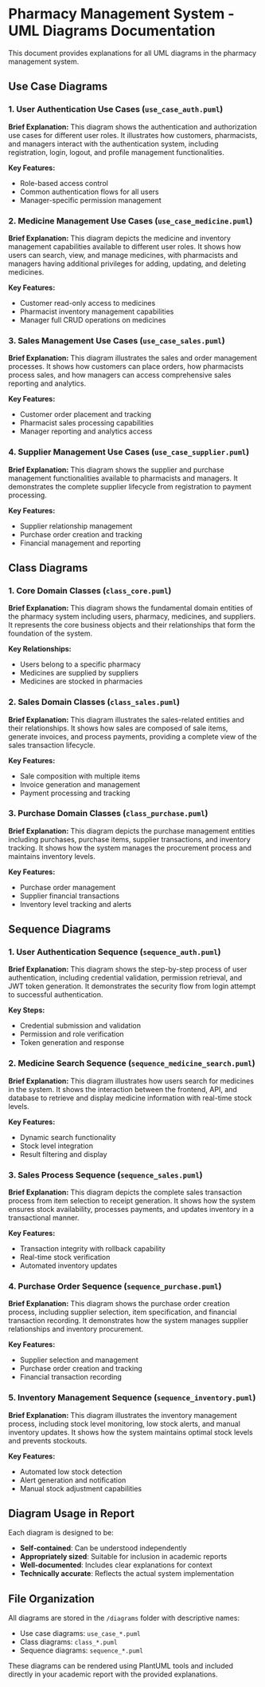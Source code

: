# Pharmacy Management System - UML Diagrams Documentation

This document provides explanations for all UML diagrams in the pharmacy management system.

## Use Case Diagrams

### 1. User Authentication Use Cases (`use_case_auth.puml`)
**Brief Explanation:** This diagram shows the authentication and authorization use cases for different user roles. It illustrates how customers, pharmacists, and managers interact with the authentication system, including registration, login, logout, and profile management functionalities.

**Key Features:**
- Role-based access control
- Common authentication flows for all users
- Manager-specific permission management

### 2. Medicine Management Use Cases (`use_case_medicine.puml`)
**Brief Explanation:** This diagram depicts the medicine and inventory management capabilities available to different user roles. It shows how users can search, view, and manage medicines, with pharmacists and managers having additional privileges for adding, updating, and deleting medicines.

**Key Features:**
- Customer read-only access to medicines
- Pharmacist inventory management capabilities
- Manager full CRUD operations on medicines

### 3. Sales Management Use Cases (`use_case_sales.puml`)
**Brief Explanation:** This diagram illustrates the sales and order management processes. It shows how customers can place orders, how pharmacists process sales, and how managers can access comprehensive sales reporting and analytics.

**Key Features:**
- Customer order placement and tracking
- Pharmacist sales processing capabilities
- Manager reporting and analytics access

### 4. Supplier Management Use Cases (`use_case_supplier.puml`)
**Brief Explanation:** This diagram shows the supplier and purchase management functionalities available to pharmacists and managers. It demonstrates the complete supplier lifecycle from registration to payment processing.

**Key Features:**
- Supplier relationship management
- Purchase order creation and tracking
- Financial management and reporting

## Class Diagrams

### 1. Core Domain Classes (`class_core.puml`)
**Brief Explanation:** This diagram shows the fundamental domain entities of the pharmacy system including users, pharmacy, medicines, and suppliers. It represents the core business objects and their relationships that form the foundation of the system.

**Key Relationships:**
- Users belong to a specific pharmacy
- Medicines are supplied by suppliers
- Medicines are stocked in pharmacies

### 2. Sales Domain Classes (`class_sales.puml`)
**Brief Explanation:** This diagram illustrates the sales-related entities and their relationships. It shows how sales are composed of sale items, generate invoices, and process payments, providing a complete view of the sales transaction lifecycle.

**Key Features:**
- Sale composition with multiple items
- Invoice generation and management
- Payment processing and tracking

### 3. Purchase Domain Classes (`class_purchase.puml`)
**Brief Explanation:** This diagram depicts the purchase management entities including purchases, purchase items, supplier transactions, and inventory tracking. It shows how the system manages the procurement process and maintains inventory levels.

**Key Features:**
- Purchase order management
- Supplier financial transactions
- Inventory level tracking and alerts

## Sequence Diagrams

### 1. User Authentication Sequence (`sequence_auth.puml`)
**Brief Explanation:** This diagram shows the step-by-step process of user authentication, including credential validation, permission retrieval, and JWT token generation. It demonstrates the security flow from login attempt to successful authentication.

**Key Steps:**
- Credential submission and validation
- Permission and role verification
- Token generation and response

### 2. Medicine Search Sequence (`sequence_medicine_search.puml`)
**Brief Explanation:** This diagram illustrates how users search for medicines in the system. It shows the interaction between the frontend, API, and database to retrieve and display medicine information with real-time stock levels.

**Key Features:**
- Dynamic search functionality
- Stock level integration
- Result filtering and display

### 3. Sales Process Sequence (`sequence_sales.puml`)
**Brief Explanation:** This diagram depicts the complete sales transaction process from item selection to receipt generation. It shows how the system ensures stock availability, processes payments, and updates inventory in a transactional manner.

**Key Features:**
- Transaction integrity with rollback capability
- Real-time stock verification
- Automated inventory updates

### 4. Purchase Order Sequence (`sequence_purchase.puml`)
**Brief Explanation:** This diagram shows the purchase order creation process, including supplier selection, item specification, and financial transaction recording. It demonstrates how the system manages supplier relationships and inventory procurement.

**Key Features:**
- Supplier selection and management
- Purchase order creation and tracking
- Financial transaction recording

### 5. Inventory Management Sequence (`sequence_inventory.puml`)
**Brief Explanation:** This diagram illustrates the inventory management process, including stock level monitoring, low stock alerts, and manual inventory updates. It shows how the system maintains optimal stock levels and prevents stockouts.

**Key Features:**
- Automated low stock detection
- Alert generation and notification
- Manual stock adjustment capabilities

## Diagram Usage in Report

Each diagram is designed to be:
- **Self-contained**: Can be understood independently
- **Appropriately sized**: Suitable for inclusion in academic reports
- **Well-documented**: Includes clear explanations for context
- **Technically accurate**: Reflects the actual system implementation

## File Organization

All diagrams are stored in the `/diagrams` folder with descriptive names:
- Use case diagrams: `use_case_*.puml`
- Class diagrams: `class_*.puml`
- Sequence diagrams: `sequence_*.puml`

These diagrams can be rendered using PlantUML tools and included directly in your academic report with the provided explanations.

